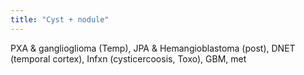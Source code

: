 ```yaml
---
title: "Cyst + nodule"
---
```

PXA &amp; ganglioglioma (Temp), JPA &amp; Hemangioblastoma (post), DNET (temporal cortex), Infxn (cysticercoosis, Toxo), GBM, met

